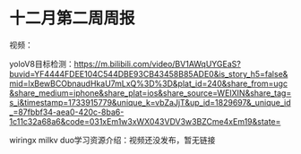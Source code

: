 # 十二月第二周周报

视频：



yoloV8目标检测：https://m.bilibili.com/video/BV1AWqUYGEaS?buvid=YF4444FDEE104C544DBE93CB43458B85ADE0&is_story_h5=false&mid=lxBewBCObnaudHkaU7mLxQ%3D%3D&plat_id=240&share_from=ugc&share_medium=iphone&share_plat=ios&share_source=WEIXIN&share_tag=s_i&timestamp=1733915779&unique_k=vbZaJjT&up_id=1829697&_unique_id_=87fbbf34-aea0-420c-8ba6-1c11c32a68a6&code=031xEm1w3xWX043VDV3w3BZCme4xEm19&state=





wiringx milkv duo学习资源介绍：视频还没发布，暂无链接